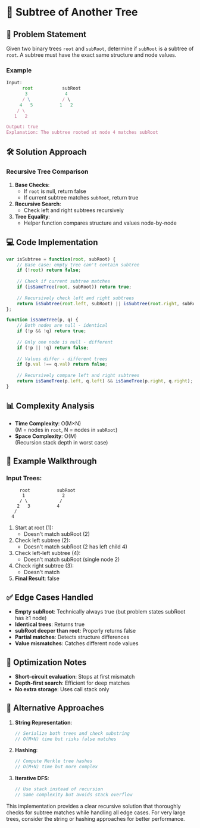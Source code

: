 # 🌳 Subtree of Another Tree

## 📝 Problem Statement
Given two binary trees `root` and `subRoot`, determine if `subRoot` is a subtree of `root`. A subtree must have the exact same structure and node values.

### Example
```javascript
Input:
      root           subRoot
       3              4
      / \            / \
     4   5          1   2
    / \
   1   2

Output: true
Explanation: The subtree rooted at node 4 matches subRoot
```

## 🛠 Solution Approach

### Recursive Tree Comparison
1. **Base Checks**:
   - If `root` is null, return false
   - If current subtree matches `subRoot`, return true
2. **Recursive Search**:
   - Check left and right subtrees recursively
3. **Tree Equality**:
   - Helper function compares structure and values node-by-node

## 💻 Code Implementation

```javascript
var isSubtree = function(root, subRoot) {
    // Base case: empty tree can't contain subtree
    if (!root) return false;
    
    // Check if current subtree matches
    if (isSameTree(root, subRoot)) return true;
    
    // Recursively check left and right subtrees
    return isSubtree(root.left, subRoot) || isSubtree(root.right, subRoot);
};

function isSameTree(p, q) {
    // Both nodes are null - identical
    if (!p && !q) return true;
    
    // Only one node is null - different
    if (!p || !q) return false;
    
    // Values differ - different trees
    if (p.val !== q.val) return false;
    
    // Recursively compare left and right subtrees
    return isSameTree(p.left, q.left) && isSameTree(p.right, q.right);
}
```

## 📊 Complexity Analysis

- **Time Complexity**: O(M×N)  
  (M = nodes in `root`, N = nodes in `subRoot`)
- **Space Complexity**: O(M)  
  (Recursion stack depth in worst case)

## 🏁 Example Walkthrough

### Input Trees:
```
     root          subRoot
      1              2
     / \            /
    2   3          4
   /
  4
```

1. Start at root (1):
   - Doesn't match subRoot (2)
2. Check left subtree (2):
   - Doesn't match subRoot (2 has left child 4)
3. Check left-left subtree (4):
   - Doesn't match subRoot (single node 2)
4. Check right subtree (3):
   - Doesn't match
5. **Final Result**: false

## ✅ Edge Cases Handled

- **Empty subRoot**: Technically always true (but problem states subRoot has ≥1 node)
- **Identical trees**: Returns true
- **subRoot deeper than root**: Properly returns false
- **Partial matches**: Detects structure differences
- **Value mismatches**: Catches different node values

## 🎯 Optimization Notes

- **Short-circuit evaluation**: Stops at first mismatch
- **Depth-first search**: Efficient for deep matches
- **No extra storage**: Uses call stack only

## 🚀 Alternative Approaches

1. **String Representation**:
   ```javascript
   // Serialize both trees and check substring
   // O(M+N) time but risks false matches
   ```
2. **Hashing**:
   ```javascript
   // Compute Merkle tree hashes
   // O(M+N) time but more complex
   ```
3. **Iterative DFS**:
   ```javascript
   // Use stack instead of recursion
   // Same complexity but avoids stack overflow
   ```

This implementation provides a clear recursive solution that thoroughly checks for subtree matches while handling all edge cases. For very large trees, consider the string or hashing approaches for better performance.